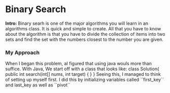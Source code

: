 <h1> Binary Search </h1>

<b> Intro:  </b>  Binary searh is one of the major algorithms you will learn in an algorithms class. It is quick and simple to create. All that you have to know about the algorithm is that you have to divide the collection of items into two sets and find the set with the numbers closest to the number you are given.

<h3> My Approach </h3>
   When I began this problem, aI figured that using java wouls more than suffice. With Java, We start off with a class that looks like:
	class Solution{
		public int search(int[] nums, int target) {
		} 
	} 
Seeing this, I managed to think of setting up myself first. I did this by initializing variables called ``first_key`` and  last_key  as well as ``pivot``  
